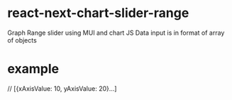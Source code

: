 # react-next-chart-slider-range
Graph Range slider using MUI and chart JS
Data input is in format of array of objects

# example
// [{xAxisValue: 10, yAxisValue: 20}...]
